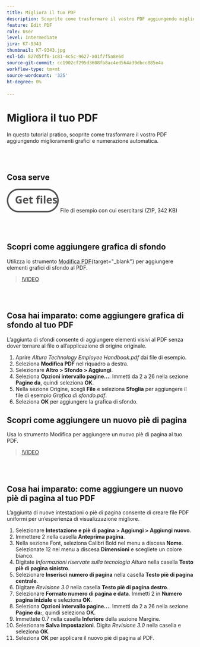 ```yaml
---
title: Migliora il tuo PDF
description: Scoprite come trasformare il vostro PDF aggiungendo miglioramenti grafici e numerazione automatica
feature: Edit PDF
role: User
level: Intermediate
jira: KT-9343
thumbnail: KT-9343.jpg
exl-id: 827d5ff0-1c81-4c5c-9627-a01f7f5a8e6d
source-git-commit: cc1902cf295d3608fb8ac4ed564a39dbcc885e4a
workflow-type: tm+mt
source-wordcount: '325'
ht-degree: 0%

---
```


# Migliora il tuo PDF

In questo tutorial pratico, scoprite come trasformare il vostro PDF aggiungendo miglioramenti grafici e numerazione automatica.

<br> 

## Cosa serve

[![Ottieni file](../assets/Getfiles.svg)](../assets/Enhance.zip)
File di esempio con cui esercitarsi (ZIP, 342 KB)

<br> 

## Scopri come aggiungere grafica di sfondo

Utilizza lo strumento [Modifica PDF](https://www.adobe.com/it/acrobat/online/pdf-editor.html){target="_blank"} per aggiungere elementi grafici di sfondo al PDF.

>[!VIDEO](https://video.tv.adobe.com/v/338746?hidetitle=true)

<br> 

## Cosa hai imparato: come aggiungere grafica di sfondo al tuo PDF

L’aggiunta di sfondi consente di aggiungere elementi visivi al PDF senza dover tornare al file o all’applicazione di origine originale.

1. Aprire *Altura Technology Employee Handbook.pdf* dai file di esempio.
1. Seleziona **Modifica PDF** nel riquadro a destra.
1. Selezionare **Altro > Sfondo > Aggiungi**.
1. Seleziona **Opzioni intervallo pagine...**.
Immetti da 2 a 26 nella sezione **Pagine da**, quindi seleziona **OK**.
1. Nella sezione Origine, scegli **File** e seleziona **Sfoglia** per aggiungere il file di esempio *Grafica di sfondo.pdf*.
1. Seleziona **OK** per aggiungere la grafica di sfondo.

## Scopri come aggiungere un nuovo piè di pagina

Usa lo strumento Modifica per aggiungere un nuovo piè di pagina al tuo PDF.

>[!VIDEO](https://video.tv.adobe.com/v/338745?hidetitle=true)

<br> 

## Cosa hai imparato: come aggiungere un nuovo piè di pagina al tuo PDF

L’aggiunta di nuove intestazioni o piè di pagina consente di creare file PDF uniformi per un’esperienza di visualizzazione migliore.

1. Selezionare **Intestazione e piè di pagina > Aggiungi > Aggiungi nuovo**.
1. Immettere 2 nella casella **Anteprima pagina**.
1. Nella sezione Font, seleziona Calibri Bold nel menu a discesa **Nome**.
Selezionate 12 nel menu a discesa **Dimensioni** e scegliete un colore bianco.
1. Digitate *Informazioni riservate sulla tecnologia Altura* nella casella **Testo piè di pagina sinistro**.
1. Selezionare **Inserisci numero di pagina** nella casella **Testo piè di pagina centrale**.
1. Digitare *Revisione 3.0* nella casella **Testo piè di pagina destro**.
1. Selezionare **Formato numero di pagina e data**.
Immetti 2 in **Numero pagina iniziale** e seleziona **OK**.
1. Seleziona **Opzioni intervallo pagine...**.
Immetti da 2 a 26 nella sezione **Pagine da:**, quindi seleziona **OK**.
1. Immettete 0.7 nella casella **Inferiore** della sezione Margine.
1. Selezionare **Salva impostazioni**.
Digita *Revisione 3.0* nella casella e seleziona **OK**.
1. Seleziona **OK** per applicare il nuovo piè di pagina al PDF.

